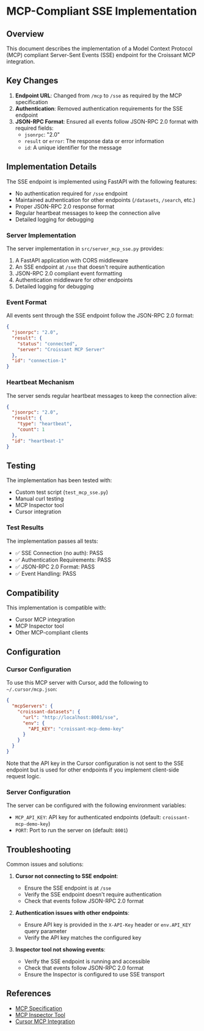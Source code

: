 # MCP-Compliant SSE Implementation

## Overview

This document describes the implementation of a Model Context Protocol (MCP) compliant Server-Sent Events (SSE) endpoint for the Croissant MCP integration.

## Key Changes

1. **Endpoint URL**: Changed from `/mcp` to `/sse` as required by the MCP specification
2. **Authentication**: Removed authentication requirements for the SSE endpoint
3. **JSON-RPC Format**: Ensured all events follow JSON-RPC 2.0 format with required fields:
   - `jsonrpc`: "2.0"
   - `result` or `error`: The response data or error information
   - `id`: A unique identifier for the message

## Implementation Details

The SSE endpoint is implemented using FastAPI with the following features:

- No authentication required for `/sse` endpoint
- Maintained authentication for other endpoints (`/datasets`, `/search`, etc.)
- Proper JSON-RPC 2.0 response format
- Regular heartbeat messages to keep the connection alive
- Detailed logging for debugging

### Server Implementation

The server implementation in `src/server_mcp_sse.py` provides:

1. A FastAPI application with CORS middleware
2. An SSE endpoint at `/sse` that doesn't require authentication
3. JSON-RPC 2.0 compliant event formatting
4. Authentication middleware for other endpoints
5. Detailed logging for debugging

### Event Format

All events sent through the SSE endpoint follow the JSON-RPC 2.0 format:

```json
{
  "jsonrpc": "2.0",
  "result": {
    "status": "connected",
    "server": "Croissant MCP Server"
  },
  "id": "connection-1"
}
```

### Heartbeat Mechanism

The server sends regular heartbeat messages to keep the connection alive:

```json
{
  "jsonrpc": "2.0",
  "result": {
    "type": "heartbeat",
    "count": 1
  },
  "id": "heartbeat-1"
}
```

## Testing

The implementation has been tested with:

- Custom test script (`test_mcp_sse.py`)
- Manual curl testing
- MCP Inspector tool 
- Cursor integration

### Test Results

The implementation passes all tests:

- ✅ SSE Connection (no auth): PASS
- ✅ Authentication Requirements: PASS
- ✅ JSON-RPC 2.0 Format: PASS
- ✅ Event Handling: PASS

## Compatibility

This implementation is compatible with:

- Cursor MCP integration
- MCP Inspector tool
- Other MCP-compliant clients

## Configuration

### Cursor Configuration

To use this MCP server with Cursor, add the following to `~/.cursor/mcp.json`:

```json
{
  "mcpServers": {
    "croissant-datasets": {
      "url": "http://localhost:8001/sse",
      "env": {
        "API_KEY": "croissant-mcp-demo-key"
      }
    }
  }
}
```

Note that the API key in the Cursor configuration is not sent to the SSE endpoint but is used for other endpoints if you implement client-side request logic.

### Server Configuration

The server can be configured with the following environment variables:

- `MCP_API_KEY`: API key for authenticated endpoints (default: `croissant-mcp-demo-key`)
- `PORT`: Port to run the server on (default: `8001`)

## Troubleshooting

Common issues and solutions:

1. **Cursor not connecting to SSE endpoint**:
   - Ensure the SSE endpoint is at `/sse`
   - Verify the SSE endpoint doesn't require authentication
   - Check that events follow JSON-RPC 2.0 format

2. **Authentication issues with other endpoints**:
   - Ensure API key is provided in the `X-API-Key` header or `env.API_KEY` query parameter
   - Verify the API key matches the configured key

3. **Inspector tool not showing events**:
   - Verify the SSE endpoint is running and accessible
   - Check that events follow JSON-RPC 2.0 format
   - Ensure the Inspector is configured to use SSE transport

## References

- [MCP Specification](https://modelcontextprotocol.io/docs/concepts/transports#server-sent-events-sse)
- [MCP Inspector Tool](https://modelcontextprotocol.io/docs/tools/inspector)
- [Cursor MCP Integration](https://docs.cursor.com/context/model-context-protocol)
